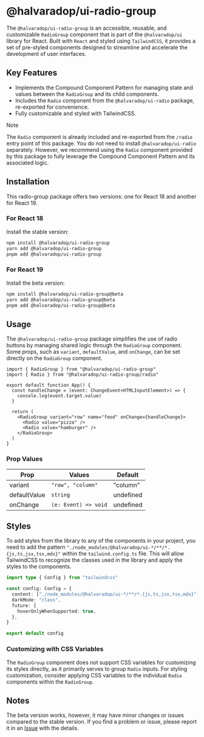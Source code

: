 # @halvaradop/ui-radio-group

The `@halvaradop/ui-radio-group` is an accessible, reusable, and customizable `RadioGroup` component that is part of the `@halvaradop/ui` library for React. Built with `React` and styled using `TailwindCSS`, it provides a set of pre-styled components designed to streamline and accelerate the development of user interfaces.

## Key Features

- Implements the Compound Component Pattern for managing state and values between the `RadioGroup` and its child components.
- Includes the `Radio` component from the `@halvaradop/ui-radio` package, re-exported for convenience.
- Fully customizable and styled with TailwindCSS.

> [!Note]
> The `Radio` component is already included and re-exported from the `/radio` entry point of this package. You do not need to install `@halvaradop/ui-radio` separately. However, we recommend using the `Radio` component provided by this package to fully leverage the Compound Component Pattern and its associated logic.

## Installation

This radio-group package offers two versions: one for React 18 and another for React 19.

### For React 18

Install the stable version:

```bash
npm install @halvaradop/ui-radio-group
yarn add @halvaradop/ui-radio-group
pnpm add @halvaradop/ui-radio-group
```

### For React 19

Install the beta version:

```bash
npm install @halvaradop/ui-radio-group@beta
yarn add @halvaradop/ui-radio-group@beta
pnpm add @halvaradop/ui-radio-group@beta
```

## Usage

The `@halvaradop/ui-radio-group` package simplifies the use of radio buttons by managing shared logic through the `RadioGroup` component. Some props, such as `variant`, `defaultValue`, and `onChange`, can be set directly on the `RadioGroup` component.

```tsx
import { RadioGroup } from "@halvaradop/ui-radio-group"
import { Radio } from "@halvaradop/ui-radio-group/radio"

export default function App() {
  const handleChange = (event: ChangeEvent<HTMLInputElement>) => {
    console.log(event.target.value)
  }

  return (
    <RadioGroup variant="row" name="food" onChange={handleChange}>
      <Radio value="pizza" />
      <Radio value="hamburger" />
    </RadioGroup>
  )
}
```

### Prop Values

| Prop         | Values               | Default   |
| ------------ | -------------------- | --------- |
| variant      | `"row", "column"`    | "column"  |
| defaultValue | `string`             | undefined |
| onChange     | `(e: Event) => void` | undefined |

## Styles

To add styles from the library to any of the components in your project, you need to add the pattern `"./node_modules/@halvaradop/ui-*/**/*.{js,ts,jsx,tsx,mdx}"` within the `tailwind.config.ts` file. This will allow TailwindCSS to recognize the classes used in the library and apply the styles to the components.

```ts
import type { Config } from "tailwindcss"

const config: Config = {
  content: ["./node_modules/@halvaradop/ui-*/**/*.{js,ts,jsx,tsx,mdx}"],
  darkMode: "class",
  future: {
    hoverOnlyWhenSupported: true,
  },
}

export default config
```

### Customizing with CSS Variables

The `RadioGroup` component does not support CSS variables for customizing its styles directly, as it primarily serves to group `Radio` inputs. For styling customization, consider applying CSS variables to the individual `Radio` components within the `RadioGroup`.

## Notes

The beta version works, however, it may have minor changes or issues compared to the stable version. If you find a problem or issue, please report it in an [Issue](https://github.com/halvaradop/ui/issues) with the details.
